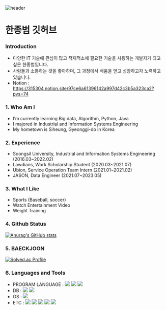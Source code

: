 ![header](https://capsule-render.vercel.app/api?type=waving&color=gradient&height=120&animation=fadeIn&section=footer&text=🚗🚘🚛&fontAlign=70)
# 한종범 깃허브

### Introduction
- 다양한 IT 기술에 관심이 많고 적재적소에 필요한 기술을 사용하는 개발자가 되고 싶은 한종범입니다.
- 사람들과 소통하는 것을 좋아하며, 그 과정에서 배움을 얻고 성장하고자 노력하고 있습니다.
- Notion : https://315304.notion.site/97ce6a61396142a997d42c3b5a323ca2?pvs=74

### 1. Who Am I
- I’m currently learning Big data, Algorithm, Python, Java
- I majored in Industrial and Information Systems Engineering
- My hometown is Siheung, Gyeonggi-do in Korea

### 2. Experience
- Soongsil University, Industrial and Information Systems Engineering (2016.03~2022.02)
- Lawdians, Work Scholarship Student (2020.03~2021.07)
- Ubion, Service Operation Team Intern (2021.01~2021.02)
- JASON, Data Engineer (2021.07~2023.05)

### 3. What I Like
- Sports (Baseball, soccer)
- Watch Entertainment Video
- Weight Training

### 4. Github Status
[![Anurag's GitHub stats](https://github-readme-stats.vercel.app/api?username=HAN-JB15)](https://github.com/anuraghazra/github-readme-stats)

### 5. BAECKJOON
[![Solved.ac Profile](http://mazassumnida.wtf/api/v2/generate_badge?boj=gks0315hjb)](https://solved.ac/gks0315hjb/)

### 6. Languages and Tools
- PROGRAM LANGUAGE : <img src="https://img.shields.io/badge/Python-3776AB?style=flat-square&logo=Python&logoColor=white"/> <img src="https://img.shields.io/badge/Java-007396?style=flat&logo=OpenJDK&logoColor=white"/> <img src="https://img.shields.io/badge/javascript-F7DF1E?style=flat-square&logo=javascript&logoColor=white">
- DB : <img src="https://img.shields.io/badge/mysql-4479A1?style=flat-square&logo=mysql&logoColor=white"> <img src="https://img.shields.io/badge/oracle-F80000?style=flat-square&logo=oracle&logoColor=white"> 
- OS : <img src="https://img.shields.io/badge/Linux-FCC624?style=flat-square&logo=Linux&logoColor=white"/>
- ETC : <img src="https://img.shields.io/badge/Splunk-4ACBD6?style=flat-square&logo=Splunk&logoColor=black"> <img src="https://img.shields.io/badge/Node.js-339933?style=flat-square&logo=Node.js&logoColor=white"/> <img src="https://img.shields.io/badge/HTML5-E34F26?style=flat-square&logo=HTML5&logoColor=white"/> <img src="https://img.shields.io/badge/CSS3-1572B6?style=flat-square&logo=CSS3&logoColor=white"/> <img src="https://img.shields.io/badge/github-181717?style=flat-square&logo=github&logoColor=white"/>

<!-- ### 7.test -->
<!-- [![Top Langs](https://github-readme-stats.vercel.app/api/top-langs/?username=HAN-JB15&layout=compact)](https://github.com/HAN-JB15/github-readme-stats) -->
<!-- [![Top Langs](https://github-readme-stats.vercel.app/api/top-langs/?username=ksweeni)](https://github.com/anuraghazra/github-readme-stats) -->
